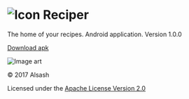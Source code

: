 # ![Icon](/../../raw/master/jpg/art/v001/icon.png) Reciper

The home of your recipes. Android application. Version 1.0.0

[Download apk](../../raw/master/app/build/outputs/apk/app-debug.apk)

![Image art](/../../raw/master/jpg/art/v001/123.png)

© 2017 Alsash

Licensed under the [Apache License Version 2.0](/../../blob/master/LICENSE)
